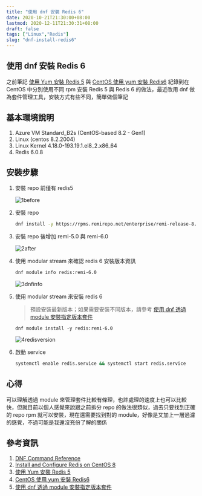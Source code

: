 ```yaml
---
title: "使用 dnf 安裝 Redis 6"
date: 2020-10-21T21:30:00+08:00
lastmod: 2020-12-11T21:30:31+08:00
draft: false
tags: ["Linux","Redis"]
slug: "dnf-install-redis6"
---
```


## 使用 dnf 安裝 Redis 6

之前筆記 [使用 Yum 安裝 Redis 5](/yum-install-redis5/) 與 [CentOS 使用 yum 安裝 Redis6](/centos-yum-redis6/) 紀錄到在 CentOS 中分別使用不同 rpm 安裝 Redis 5 與 Redis 6 的做法，最近改用 dnf 做為套件管理工具，安裝方式有些不同，簡單做個筆記

## 基本環境說明

1. Azure VM Standard_B2s (CentOS-based 8.2 - Gen1)
2. Linux (centos 8.2.2004)
3. Linux Kernel 4.18.0-193.19.1.el8_2.x86_64
4. Redis 6.0.8

## 安裝步驟

1. 安裝 repo 前僅有 redis5

    ![1before](https://user-images.githubusercontent.com/3851540/96956538-f77e6e80-152a-11eb-8355-4c8e1b9d46e3.png)

2. 安裝 repo

    ```bash
    dnf install -y https://rpms.remirepo.net/enterprise/remi-release-8.rpm
    ```

3. 安裝 repo 後增加 remi-5.0 與 remi-6.0

    ![2after](https://user-images.githubusercontent.com/3851540/96956543-f9483200-152a-11eb-8c5f-e5cb08469585.png)

4. 使用 modular stream 來確認 redis 6 安裝版本資訊

    ```bash
    dnf module info redis:remi-6.0
    ```

    ![3dnfinfo](https://user-images.githubusercontent.com/3851540/96956547-fa795f00-152a-11eb-9572-411556759a7c.png)

5. 使用 modular stream 來安裝 redis 6

    > 預設安裝最新版本；如果需要安裝不同版本，請參考 [使用 dnf 透過 module 安裝指定版本套件](/dnf-module-install-specific-artifact)

    ```dnf
    dnf module install -y redis:remi-6.0
    ```

    ![4redisversion](https://user-images.githubusercontent.com/3851540/96956549-fbaa8c00-152a-11eb-8059-0f88c80316f7.png)

6. 啟動 service

    ```bash
    systemctl enable redis.service && systemctl start redis.service
    ```

## 心得

可以理解透過 module 來管理套件比較有條理，也許處理的速度上也可以比較快，但就目前以個人感覺來說跟之前拆分 repo 的做法很類似，過去只要找到正確的 repo rpm 就可以安裝，現在還需要找到對的 module，好像是又加上一層過濾的感覺，不過可能是我還沒充份了解的關係

## 參考資訊

1. [DNF Command Reference](https://dnf.readthedocs.io/en/latest/command_ref.html)
2. [Install and Configure Redis on CentOS 8](https://www.vultr.com/docs/install-and-configure-redis-on-centos-8)
3. [使用 Yum 安裝 Redis 5](/yum-install-redis5/)
4. [CentOS 使用 yum 安裝 Redis6](/centos-yum-redis6/)
5. [使用 dnf 透過 module 安裝指定版本套件](/dnf-module-install-specific-artifact)
